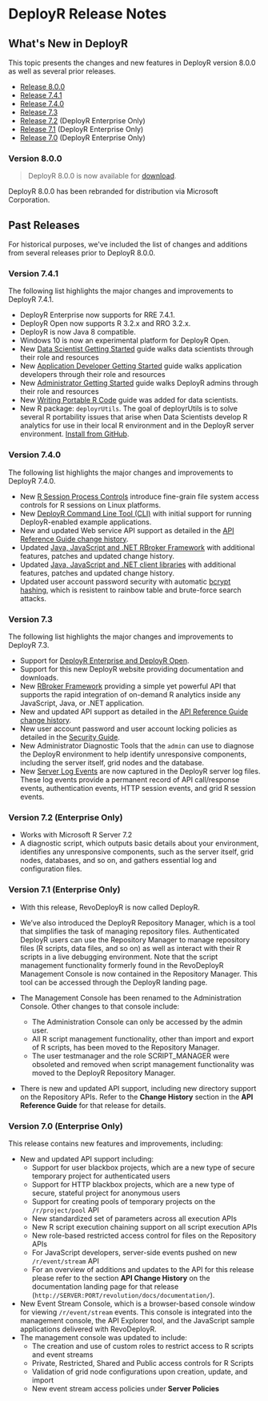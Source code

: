# DeployR Release Notes

## What's New in DeployR

This topic presents the changes and new features in DeployR version 8.0.0 as well as several prior releases.

-   [Release 8.0.0](#v0800)
-   [Release 7.4.1](#v0741)
-   [Release 7.4.0](#v0740)
-   [Release 7.3](#v0730)
-   [Release 7.2](#v0720) (DeployR Enterprise Only)
-   [Release 7.1](#v0710) (DeployR Enterprise Only)
-   [Release 7.0](#v0700) (DeployR Enterprise Only)

### Version 8.0.0

> DeployR 8.0.0 is now available for [download](https://deployr.revolutionanalytics.com/download).

DeployR 8.0.0 has been rebranded for distribution via Microsoft Corporation.

## Past Releases

For historical purposes, we've included the list of changes and additions from several releases prior to DeployR 8.0.0.

### Version 7.4.1

The following list highlights the major changes and improvements to DeployR 7.4.1.

-   DeployR Enterprise now supports for RRE 7.4.1.
-   DeployR Open now supports R 3.2.x and RRO 3.2.x.
-   DeployR is now Java 8 compatible.
-   Windows 10 is now an experimental platform for DeployR Open.
-   New [Data Scientist Getting Started](https://deployr.revolutionanalytics.com/documents/getting-started/data-scientist/) guide walks data scientists through their role and resources
-   New [Application Developer Getting Started](https://deployr.revolutionanalytics.com/documents/getting-started/application-developer/) guide walks application developers through their role and resources
-   New [Administrator Getting Started](https://deployr.revolutionanalytics.com/documents/getting-started/administrator/) guide walks DeployR admins through their role and resources
-   New [Writing Portable R Code](https://deployr.revolutionanalytics.com/documents/dev/scientist-portable-code/) guide was added for data scientists.
-   New R package: `deployrUtils`. The goal of deployrUtils is to solve several R portability issues that arise when Data Scientists develop R analytics for use in their local R environment and in the DeployR server environment. [Install from GitHub](https://github.com/deployr/deployrUtils/releases).

### Version 7.4.0

The following list highlights the major changes and improvements to DeployR 7.4.0.

-   New [R Session Process Controls](https://deployr.revolutionanalytics.com/documents/admin/security/#processcontrols) introduce fine-grain file system access controls for R sessions on Linux platforms.
-   New [DeployR Command Line Tool (CLI)](https://github.com/deployr/deployr-cli) with initial support for running DeployR-enabled example applications.
-   New and updated Web service API support as detailed in the [API Reference Guide change history](https://deployr.revolutionanalytics.com/documents/dev/api-doc/guide/74changehistory.html).
-   Updated [Java, JavaScript and .NET RBroker Framework](https://github.com/deployr?query=rbroker) with additional features, patches and updated change history.
-   Updated [Java, JavaScript and .NET client libraries](https://github.com/deployr?query=client) with additional features, patches and updated change history.
-   Updated user account password security with automatic [bcrypt hashing](https://en.wikipedia.org/wiki/Bcrypt), which is resistent to rainbow table and brute-force search attacks.

### Version 7.3

The following list highlights the major changes and improvements to DeployR 7.3.

-   Support for [DeployR Enterprise and DeployR Open](https://deployr.revolutionanalytics.com/download).
-   Support for this new DeployR website providing documentation and downloads.
-   New [RBroker Framework](https://deployr.revolutionanalytics.com/docanddown/#rbroker) providing a simple yet powerful API that supports the rapid integration of on-demand R analytics inside any JavaScript, Java, or .NET application.
-   New and updated API support as detailed in the [API Reference Guide change history](https://deployr.revolutionanalytics.com/documents/dev/api-doc/guide/73changehistory.html).
-   New user account password and user account locking policies as detailed in the [Security Guide](https://deployr.revolutionanalytics.com/documents/admin/security/).
-   New Administrator Diagnostic Tools that the `admin` can use to diagnose the DeployR environment to help identify unresponsive components, including the server itself, grid nodes and the database.
-   New [Server Log Events](https://deployr.revolutionanalytics.com/documents/admin/common/#logs) are now captured in the DeployR server log files. These log events provide a permanent record of API call/response events, authentication events, HTTP session events, and grid R session events.

### Version 7.2 (Enterprise Only)

-   Works with Microsoft R Server 7.2
-   A diagnostic script, which outputs basic details about your environment, identifies any unresponsive components, such as the server itself, grid nodes, databases, and so on, and gathers essential log and configuration files.

### Version 7.1 (Enterprise Only)

-   With this release, RevoDeployR is now called DeployR.

-   We’ve also introduced the DeployR Repository Manager, which is a tool that simplifies the task of managing repository files. Authenticated DeployR users can use the Repository Manager to manage repository files (R scripts, data files, and so on) as well as interact with their R scripts in a live debugging environment. Note that the script management functionality formerly found in the RevoDeployR Management Console is now contained in the Repository Manager. This tool can be accessed through the DeployR landing page.

-   The Management Console has been renamed to the Administration Console. Other changes to that console include:
    -   The Administration Console can only be accessed by the admin user.
    -   All R script management functionality, other than import and export of R scripts, has been moved to the Repository Manager.
    -   The user testmanager and the role SCRIPT\_MANAGER were obsoleted and removed when script management functionality was moved to the DeployR Repository Manager.
-   There is new and updated API support, including new directory support on the Repository APIs. Refer to the **Change History** section in the **API Reference Guide** for that release for details.

### Version 7.0 (Enterprise Only)

This release contains new features and improvements, including:

-   New and updated API support including:
    -   Support for user blackbox projects, which are a new type of secure temporary project for authenticated users
    -   Support for HTTP blackbox projects, which are a new type of secure, stateful project for anonymous users
    -   Support for creating pools of temporary projects on the `/r/project/pool` API
    -   New standardized set of parameters across all execution APIs
    -   New R script execution chaining support on all script execution APIs
    -   New role-based restricted access control for files on the Repository APIs
    -   For JavaScript developers, server-side events pushed on new `/r/event/stream` API
    -   For an overview of additions and updates to the API for this release please refer to the section **API Change History** on the documentation landing page for that release (`http://SERVER:PORT/revolution/docs/documentation/`).
-   New Event Stream Console, which is a browser-based console window for viewing `/r/event/stream` events. This console is integrated into the management console, the API Explorer tool, and the JavaScript sample applications delivered with RevoDeployR.
-   The management console was updated to include:
    -   The creation and use of custom roles to restrict access to R scripts and event streams
    -   Private, Restricted, Shared and Public access controls for R Scripts
    -   Validation of grid node configurations upon creation, update, and import
    -   New event stream access policies under **Server Policies**


